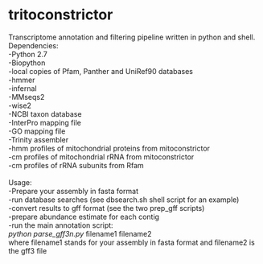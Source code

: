 # tritoconstrictor

Transcriptome annotation and filtering pipeline written in python and shell.</br>
Dependencies:</br>
-Python 2.7</br>
-Biopython</br>
-local copies of Pfam, Panther and UniRef90 databases</br>
-hmmer</br>
-infernal</br>
-MMseqs2</br>
-wise2</br>
-NCBI taxon database</br>
-InterPro mapping file</br>
-GO mapping file</br>
-Trinity assembler</br>
-hmm profiles of mitochondrial proteins from mitoconstrictor</br>
-cm profiles of mitochondrial rRNA from mitoconstrictor</br>
-cm profiles of rRNA subunits from Rfam</br>
</br>
Usage:</br>
-Prepare your assembly in fasta format </br>
-run database searches (see dbsearch.sh shell script for an example)</br>
-convert results to gff format (see the two prep_gff scripts)</br>
-prepare abundance estimate for each contig</br>
-run the main annotation script:</br>
  <i>python parse_gff3n.py </i> filename1 filename2</br>
  where filename1 stands for your assembly in fasta format and filename2 is the gff3 file</br>
  
